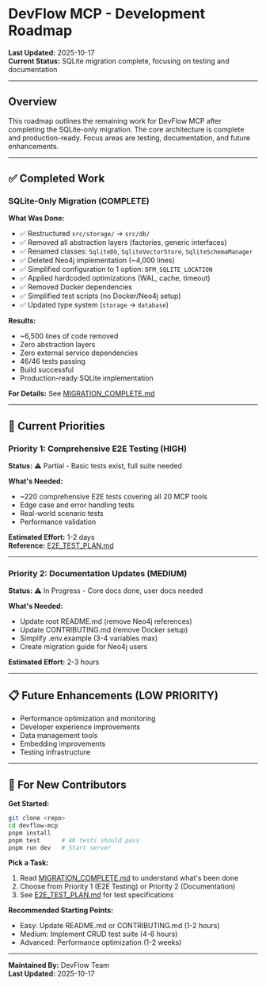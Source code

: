 # DevFlow MCP - Development Roadmap

**Last Updated:** 2025-10-17  
**Current Status:** SQLite migration complete, focusing on testing and documentation

---

## Overview

This roadmap outlines the remaining work for DevFlow MCP after completing the SQLite-only migration. The core architecture is complete and production-ready. Focus areas are testing, documentation, and future enhancements.

---

## ✅ Completed Work

### SQLite-Only Migration (COMPLETE)

**What Was Done:**
- ✅ Restructured `src/storage/` → `src/db/`
- ✅ Removed all abstraction layers (factories, generic interfaces)
- ✅ Renamed classes: `SqliteDb`, `SqliteVectorStore`, `SqliteSchemaManager`
- ✅ Deleted Neo4j implementation (~4,000 lines)
- ✅ Simplified configuration to 1 option: `DFM_SQLITE_LOCATION`
- ✅ Applied hardcoded optimizations (WAL, cache, timeout)
- ✅ Removed Docker dependencies
- ✅ Simplified test scripts (no Docker/Neo4j setup)
- ✅ Updated type system (`storage` → `database`)

**Results:**
- ~6,500 lines of code removed
- Zero abstraction layers
- Zero external service dependencies
- 46/46 tests passing
- Build successful
- Production-ready SQLite implementation

**For Details:** See [MIGRATION_COMPLETE.md](./MIGRATION_COMPLETE.md)

---

## 🎯 Current Priorities

### Priority 1: Comprehensive E2E Testing (HIGH)

**Status:** ⚠️ Partial - Basic tests exist, full suite needed

**What's Needed:**
- ~220 comprehensive E2E tests covering all 20 MCP tools
- Edge case and error handling tests
- Real-world scenario tests
- Performance validation

**Estimated Effort:** 1-2 days  
**Reference:** [E2E_TEST_PLAN.md](./E2E_TEST_PLAN.md)

---

### Priority 2: Documentation Updates (MEDIUM)

**Status:** ⚠️ In Progress - Core docs done, user docs needed

**What's Needed:**
- Update root README.md (remove Neo4j references)
- Update CONTRIBUTING.md (remove Docker setup)
- Simplify .env.example (3-4 variables max)
- Create migration guide for Neo4j users

**Estimated Effort:** 2-3 hours

---

## 📋 Future Enhancements (LOW PRIORITY)

- Performance optimization and monitoring
- Developer experience improvements
- Data management tools
- Embedding improvements
- Testing infrastructure

---

## 🚀 For New Contributors

**Get Started:**
```bash
git clone <repo>
cd devflow-mcp
pnpm install
pnpm test      # 46 tests should pass
pnpm run dev   # Start server
```

**Pick a Task:**
1. Read [MIGRATION_COMPLETE.md](./MIGRATION_COMPLETE.md) to understand what's been done
2. Choose from Priority 1 (E2E Testing) or Priority 2 (Documentation)
3. See [E2E_TEST_PLAN.md](./E2E_TEST_PLAN.md) for test specifications

**Recommended Starting Points:**
- Easy: Update README.md or CONTRIBUTING.md (1-2 hours)
- Medium: Implement CRUD test suite (4-6 hours)
- Advanced: Performance optimization (1-2 weeks)

---

**Maintained By:** DevFlow Team  
**Last Updated:** 2025-10-17
